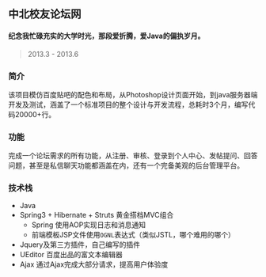 中北校友论坛网
---

#### 纪念我忙碌充实的大学时光，那段爱折腾，爱Java的偏执岁月。
> 2013.3 - 2013.6

### 简介
该项目模仿百度贴吧的配色和布局，从Photoshop设计页面开始，到java服务器端开发及测试，涵盖了一个标准项目的整个设计与开发流程，总耗时3个月，编写代码20000+行。

### 功能
完成一个论坛需求的所有功能，从注册、审核、登录到个人中心、发帖提问、回答问题，甚至是私信聊天功能都涵盖在内，还有一个完备美观的后台管理平台。

### 技术栈
- Java
- Spring3 + Hibernate + Struts 黄金搭档MVC组合
  - Spring 使用AOP实现日志和消息通知
  - 前端模板JSP文件使用`OGNL`表达式（类似JSTL，哪个难用的哪个）
- Jquery及第三方插件，自己编写的插件
- UEditor 百度出品的富文本编辑器
- Ajax 通过Ajax完成大部分请求，提高用户体验度


